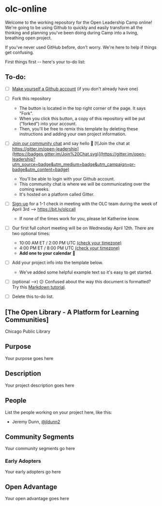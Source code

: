 # olc-online
Welcome to the working repository for the Open Leadership Camp online! We're going to be using Github to quickly and easily transform all the thinking and planning you've been doing during Camp into a living, breathing open project. 

If you've never used GitHub before, don't worry. We're here to help if things get confusing. 

First things first -- here's your to-do list:

## To-do:
- [ ] [Make yourself a Github account](https://github.com/join) (if you don't already have one) 

- [ ] Fork this repository
    - The button is located in the top right corner of the page. It says "Fork".
    - When you click this button, a copy of this repository will be put ("forked") into your account.
    - Then, you'll be free to remix this template by deleting these instructions and adding your own project information.

- [ ] [Join our community chat](https://gitter.im/open-leadership/Lobby) and say hello :wave: [![Join the chat at https://gitter.im/open-leadership](https://badges.gitter.im/Join%20Chat.svg)](https://gitter.im/open-leadership?utm_source=badge&utm_medium=badge&utm_campaign=pr-badge&utm_content=badge)
    - You'll be able to login with your Github account.
    - This community chat is where we will be communicating over the coming weeks.
    - It's hosted on a platform called Gitter.

- [ ] [Sign-up](https://calendar.google.com/calendar/selfsched?sstoken=UUhmMXNELURxYTRsfGRlZmF1bHR8YjRlNzI4NTA3ZWVlNjRlYTRiMWMxNzJjMjVkN2NmMDA) for a 1-1 check in meeting with the OLC team during the week of April 3rd --> https://bit.ly/olccall
    - If none of the times work for you, please let Katherine know. 
    
- [ ] Our first full cohort meeting will be on Wednesday April 12th. There are two optional times: 
    - 10:00 AM ET / 2:00 PM UTC [(check your timezone)](http://arewemeetingyet.com/New%20York/2017-04-12/10:00/Open%20Leadership%20Camp%20Online%20--%20Full%20Cohort%20Meeting%201)
    - 4:00 PM ET / 8:00 PM UTC [(check your timezone)](http://arewemeetingyet.com/New%20York/2017-04-12/16:00/Open%20Leadership%20Camp%20Online%20--%20Full%20Cohort%20Meeting%201)
    - **Add one to your calendar** :calendar:

- [ ] Add your project info into the template below.
    - We've added some helpful example text so it's easy to get started.

- [ ] (optional -->) :confused: Confused about the way this document is formatted? Try this [Markdown tutorial](http://www.markdowntutorial.com/).

- [ ] Delete this to-do list.

## [The Open Library - A Platform for Learning Communities]
Chicago Public Library

## Purpose
Your purpose goes here

## Description 
Your project description goes here

## People
List the people working on your project here, like this:
- Jeremy Dunn, [@jldunn2](https://github.com/jldunn2)


## Community Segments 
Your community segments go here
  ### Early Adopters
  Your early adopters go here

## Open Advantage
Your open advantage goes here
